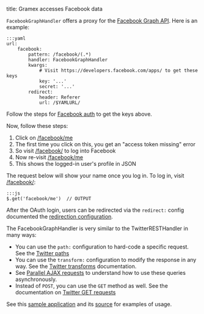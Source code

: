 title: Gramex accesses Facebook data

`FacebookGraphHandler` offers a proxy for the [Facebook Graph API](https://developers.facebook.com/docs/graph-api/). Here is an example:

    :::yaml
    url:
        facebook:
            pattern: /facebook/(.*)
            handler: FacebookGraphHandler
            kwargs:
                # Visit https://developers.facebook.com/apps/ to get these keys
                key: '...'
                secret: '...'
            redirect:
                header: Referer
                url: /$YAMLURL/

Follow the steps for [Facebook auth](../auth/#facebook-auth) to get the keys above.

Now, follow these steps:

1. Click on [/facebook/me](facebook/me)
2. The first time you click on this, you get an "access token missing" error
3. So visit [/facebook/](facebook/) to log into Facebook
4. Now re-visit [/facebook/me](facebook/me)
5. This shows the logged-in user's profile in JSON

The request below will show your name once you log in. To log in, visit
[/facebook/](facebook/):

    :::js
    $.get('facebook/me')  // OUTPUT

After the OAuth login, users can be redirected via the `redirect:` config
documented the [redirection configuration](../config/#redirection).

The FacebookGraphHandler is very similar to the TwitterRESTHandler in many ways:

- You can use the `path:` configuration to hard-code a specific request. See the
  [Twitter paths](../twitterresthandler/#twitter-paths)
- You can use the `transform:` configuration to modify the response in any way.
  See the [Twitter transforms](../twitterresthandler/#twitter-transforms)
  documentation.
- See [Parallel AJAX requests](../twitterresthandler/#parellal-ajax-requests) to
  understand how to use these queries asynchronously.
- Instead of `POST`, you can use the `GET` method as well. See the documentation
  on [Twitter GET requests](../twitterresthandler/#twitter-get-requests)

See this [sample application](dashboard.html) and its [source][source] for examples of usage.


[source]: https://code.gramener.com/s.anand/gramex/tree/dev/gramex/apps/guide/facebookgraphhandler


<script>
function replace(e, regex, text) {
    e.innerHTML = e.innerHTML.replace(regex, 
      '<p style="color: #ccc">// OUTPUT</p><p>' + text + '</p>')
}

var pre = [].slice.call(document.querySelectorAll('pre'))

function next() {
  var output_regex = /\/\/ OUTPUT/,
      element = pre.shift(),
      text = element.textContent

  if (text.match(output_regex))
    eval(text).always(function(result) {
      replace(element, output_regex, JSON.stringify(result, null, 2))
    })
  if (pre.length > 0) { next() }
}
next()
</script>
